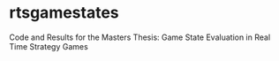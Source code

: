 # rtsgamestates
Code and Results for the Masters Thesis: Game State Evaluation in Real Time Strategy Games 

